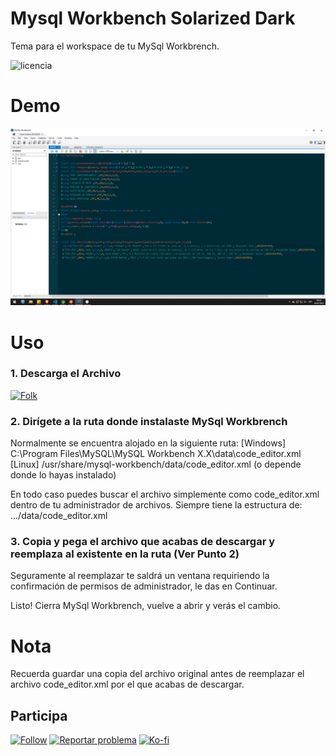 # Mysql Workbench Solarized Dark

Tema para el workspace de tu MySql Workbrench.

<img src="https://img.shields.io/badge/LICENCIA-GLP-yellow?style=for-the-badge&logo=git&logoColor=white" alt="licencia" />

# Demo

<p align="center"> 
    <img src="/Demo.PNG"/>
</p>

# Uso
### 1. Descarga el Archivo
<a href="https://raw.githubusercontent.com/KeyCuevasMelgarejo/MYSQL-WORKBRENCH-SOLARIZED-DARK_/main/code_editor.xml">
    <img alt="Folk" title="Fork Button" src="https://shields.io/badge/-DESCARGAR-red.svg?&style=for-the-badge&logo=github&logoColor=white"/></a>

### 2. Dirígete a la ruta donde instalaste MySql Workbrench
Normalmente se encuentra alojado en la siguiente ruta:
[Windows] C:\Program Files\MySQL\MySQL Workbench X.X\data\code_editor.xml
[Linux] /usr/share/mysql-workbench/data/code_editor.xml (o depende donde lo hayas instalado)

En todo caso puedes buscar el archivo simplemente como code_editor.xml dentro de tu administrador de archivos. Siempre tiene la estructura de: .../data/code_editor.xml

### 3. Copia y pega el archivo que acabas de descargar y reemplaza al existente en la ruta (Ver Punto 2) 
Seguramente al reemplazar te saldrá un ventana requiriendo la confirmación de permisos de administrador, le das en Continuar.

Listo! Cierra MySql Workbrench, vuelve a abrir y verás el cambio.

# Nota
Recuerda guardar una copia del archivo original antes de reemplazar el archivo code_editor.xml por el que acabas de descargar. 

## Participa
<p align="left">
  <a href="https://github.com/KeyCuevasMelgarejo/MYSQL-WORKBRENCH-SOLARIZED-DARK_/subscription">
    <img alt="Follow" title="Dale Me Gusta" src="https://shields.io/badge/-LIKE%20THIS%20REPO-informational.svg?&style=for-the-badge&logo=github&logoColor=white"/></a>
  <a href="https://github.com/KeyCuevasMelgarejo/MYSQL-WORKBRENCH-SOLARIZED-DARK_/issues/new">
    <img alt="Reportar problema" title="Ayudemos a mejorar" src="https://shields.io/badge/-REPORTA%20UN%20PROBLEMA-yellow.svg?&style=for-the-badge&logo=github&logoColor=white"/></a>
  <a href="https://ko-fi.com/keycuevasmelgarejo"><img alt="Ko-fi" title="Contribuye" src="https://shields.io/badge/-BUY%20ME%20A%20COFFEE-CC2735.svg?&style=for-the-badge&logo=ko-fi&logoColor=white"></a>
</p>
